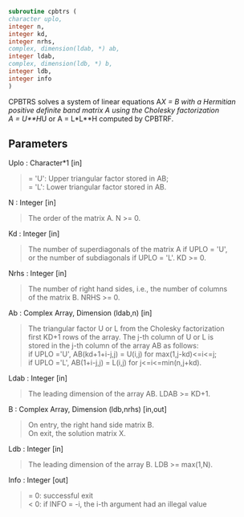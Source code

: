```fortran  
subroutine cpbtrs (  
character uplo,  
integer n,  
integer kd,  
integer nrhs,  
complex, dimension(ldab, *) ab,  
integer ldab,  
complex, dimension(ldb, *) b,  
integer ldb,  
integer info  
)  
```  
  
CPBTRS solves a system of linear equations A*X = B with a Hermitian  
positive definite band matrix A using the Cholesky factorization  
A = U**H*U or A = L*L**H computed by CPBTRF.  
  
## Parameters  
Uplo : Character*1 [in]  
> = 'U':  Upper triangular factor stored in AB;  
> = 'L':  Lower triangular factor stored in AB.  
  
N : Integer [in]  
> The order of the matrix A.  N >= 0.  
  
Kd : Integer [in]  
> The number of superdiagonals of the matrix A if UPLO = 'U',  
> or the number of subdiagonals if UPLO = 'L'.  KD >= 0.  
  
Nrhs : Integer [in]  
> The number of right hand sides, i.e., the number of columns  
> of the matrix B.  NRHS >= 0.  
  
Ab : Complex Array, Dimension (ldab,n) [in]  
> The triangular factor U or L from the Cholesky factorization  
> first KD+1 rows of the array.  The j-th column of U or L is  
> stored in the j-th column of the array AB as follows:  
> if UPLO ='U', AB(kd+1+i-j,j) = U(i,j) for max(1,j-kd)<=i<=j;  
> if UPLO ='L', AB(1+i-j,j)    = L(i,j) for j<=i<=min(n,j+kd).  
  
Ldab : Integer [in]  
> The leading dimension of the array AB.  LDAB >= KD+1.  
  
B : Complex Array, Dimension (ldb,nrhs) [in,out]  
> On entry, the right hand side matrix B.  
> On exit, the solution matrix X.  
  
Ldb : Integer [in]  
> The leading dimension of the array B.  LDB >= max(1,N).  
  
Info : Integer [out]  
> = 0:  successful exit  
> < 0:  if INFO = -i, the i-th argument had an illegal value  
  
